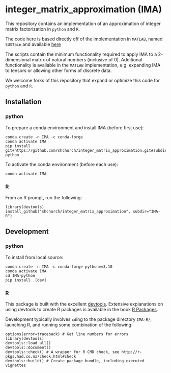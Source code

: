 # integer_matrix_approximation (IMA)

This repository contains an implementation of an approximation of integer matrix factorization in `python` and `R`.

The code here is based directly off of the implementation in `MATLAB`, named `SUSTain` and available [here](https://github.com/kperros/SUSTain)

The scripts contain the minimum functionality required to apply IMA to a 2-dimensional matrix of natural numbers (inclusive of 0). Additional functionality is available in the `MATLAB` implementation, e.g. expanding IMA to tensors or allowing other forms of discrete data. 

We welcome forks of this repository that expand or optimize this code for `python` and `R`.

## Installation

### python

To prepare a conda environment and install IMA (before first use):

    conda create -n IMA -c conda-forge
    conda activate IMA
    pip install git+https://github.com/shchurch/integer_matrix_approximation.git#subdirectory=IMA-python

To activate the conda environment (before each use):

    conda activate IMA

### R

From an R prompt, run the following: 

    library(devtools)
    install_github("shchurch/integer_matrix_approximation", subdir="IMA-R")

## Development

### python

To install from local source:

    conda create -n IMA -c conda-forge python==3.10
    conda activate IMA
    cd IMA-python
    pip install .[dev]

### R

This package is built with the excellent [devtools](https://github.com/hadley/devtools). Extensive explanations on using devtools
to create R packages is available in the book
[R Packages](http://r-pkgs.had.co.nz/).

Development typically involves `cd`ing to the package directory `IMA-R/`, launching R, and running some combination of the following:

	options(error=traceback) # Get line numbers for errors
    library(devtools)
    devtools::load_all()
    devtools::document()
    devtools::check() # A wrapper for R CMD check, see http://r-pkgs.had.co.nz/check.html#check
    devtools::build() # Create package bundle, including executed vignettes

